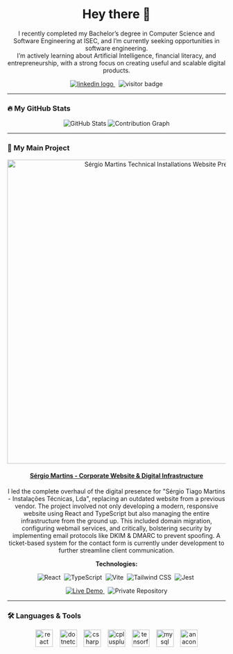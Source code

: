 <div align="center">

  <h1>Hey there 👋</h1>
  <p>
    I recently completed my Bachelor’s degree in Computer Science and Software Engineering at ISEC, and I’m currently seeking opportunities in software engineering.
    <br/>
    I’m actively learning about Artificial Intelligence, financial literacy, and entrepreneurship, with a strong focus on creating useful and scalable digital products.
  </p>
  
  <a href="https://www.linkedin.com/in/brnmrt/" target="_blank">
    <img src="https://img.shields.io/badge/LinkedIn-0077B5?style=for-the-badge&logo=linkedin&logoColor=white" alt="linkedin logo" />
  </a>
  &nbsp;
  <img src="https://visitor-badge.laobi.icu/badge?page_id=Brnmrt.Brnmrt" alt="visitor badge"/>

</div>

---

### 🔥 My GitHub Stats

<div align="center">
  
  <img src="https://github-readme-stats.vercel.app/api?username=Brnmrt&show_icons=true&theme=tokyonight&hide_border=true&count_private=true" alt="GitHub Stats" />
  
  <img src="https://github-readme-activity-graph.vercel.app/graph?username=Brnmrt&theme=tokyo-night&hide_border=true" alt="Contribution Graph"/>

</div>

---

### 🚀 My Main Project

<div align="center">

  <a href="https://www.sergiomartins.com.pt" target="_blank">
    <img src="[!! URL DA TUA IMAGEM DO SITE AQUI !!]" alt="Sérgio Martins Technical Installations Website Preview" width="700"/>
  </a>
  
  <br/>

  <h4>
    <a href="https://www.sergiomartins.com.pt" target="_blank">Sérgio Martins - Corporate Website & Digital Infrastructure</a>
  </h4>

  <p>
    I led the complete overhaul of the digital presence for "Sérgio Tiago Martins - Instalações Técnicas, Lda", replacing an outdated website from a previous vendor. The project involved not only developing a modern, responsive website using React and TypeScript but also managing the entire infrastructure from the ground up. This included domain migration, configuring webmail services, and critically, bolstering security by implementing email protocols like DKIM & DMARC to prevent spoofing. A ticket-based system for the contact form is currently under development to further streamline client communication.
  </p>
  
  <p><strong>Technologies:</strong></p>
  <p>
    <img src="https://img.shields.io/badge/React-20232A?style=for-the-badge&logo=react&logoColor=61DAFB" alt="React"/>&nbsp;
    <img src="https://img.shields.io/badge/TypeScript-3178C6?style=for-the-badge&logo=typescript&logoColor=white" alt="TypeScript"/>&nbsp;
    <img src="https://img.shields.io/badge/Vite-646CFF?style=for-the-badge&logo=vite&logoColor=white" alt="Vite"/>&nbsp;
    <img src="https://img.shields.io/badge/Tailwind_CSS-38B2AC?style=for-the-badge&logo=tailwind-css&logoColor=white" alt="Tailwind CSS"/>&nbsp;
    <img src="https://img.shields.io/badge/Jest-C21325?style=for-the-badge&logo=jest&logoColor=white" alt="Jest"/>&nbsp;
  </p>

  <p>
    <a href="https://www.sergiomartins.com.pt" target="_blank">
      <img src="https://img.shields.io/badge/Live_Demo-orange?style=for-the-badge" alt="Live Demo"/>
    </a>&nbsp;
    <img src="https://img.shields.io/badge/Repository-Private-blue?style=for-the-badge&logo=github" alt="Private Repository"/>
  </p>

</div>

---

### 🛠️ Languages & Tools

<div align="center">
  <img src="https://cdn.jsdelivr.net/gh/devicons/devicon/icons/react/react-original.svg" height="40" alt="react logo" />
  &nbsp;&nbsp;
  <img src="https://cdn.jsdelivr.net/gh/devicons/devicon/icons/dotnetcore/dotnetcore-original.svg" height="40" alt="dotnetcore logo" />
  &nbsp;&nbsp;
  <img src="https://cdn.jsdelivr.net/gh/devicons/devicon/icons/csharp/csharp-original.svg" height="40" alt="csharp logo" />
  &nbsp;&nbsp;
  <img src="https://cdn.jsdelivr.net/gh/devicons/devicon/icons/cplusplus/cplusplus-original.svg" height="40" alt="cplusplus logo" />
  &nbsp;&nbsp;
  <img src="https://cdn.jsdelivr.net/gh/devicons/devicon/icons/tensorflow/tensorflow-original.svg" height="40" alt="tensorflow logo" />
  &nbsp;&nbsp;
  <img src="https://cdn.jsdelivr.net/gh/devicons/devicon/icons/mysql/mysql-original.svg" height="40" alt="mysql logo" />
  &nbsp;&nbsp;
  <img src="https://cdn.simpleicons.org/anaconda/44A833" height="40" alt="anaconda logo" />
</div>
